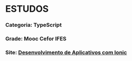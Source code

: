 # ESTUDOS
### Categoria: TypeScript
### Grade: Mooc Cefor IFES
### Site: [Desenvolvimento de Aplicativos com Ionic](https://mooc.cefor.ifes.edu.br/moodle/course/view.php?id=126)
